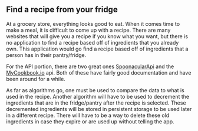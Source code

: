 ## Find a recipe from your fridge
At a grocery store, everything looks good to eat. When it comes time to make a meal, it is difficult to come up with a recipe. There are many websites that will give you a recipe if you know what you want, but there is no application to find a recipe based off of ingredients that you already own. This application would go find a recipe based off of ingredients that a person has in their pantry/fridge. 

For the API portion, there are two great ones [SpoonacularApi](https://spoonacular.com/food-api) and the [MyCookbook.io](https://rapidapi.com/mycookbook/api/mycookbook-io1) api. Both of these have fairly good documentation and have been around for a while. 

As far as algorithms go, one must be used to compare the data to what is used in the recipe. Another algorithm will have to be used to decrement the ingredients that are in the fridge/pantry after the recipe is selected. These decremented ingredients will be stored in persistent storage to be used later in a different recipe. There will have to be a way to delete these old ingredients in case they expire or are used up without telling the app. 